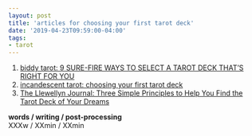 ```yaml
---
layout: post
title: 'articles for choosing your first tarot deck'
date: '2019-04-23T09:59:00-04:00'
tags:
- tarot
--- 
```


1. [biddy tarot: 9 SURE-FIRE WAYS TO SELECT A TAROT DECK THAT’S RIGHT FOR YOU](https://www.biddytarot.com/selecting-a-tarot-deck/)
2. [incandescent tarot: choosing your first tarot deck](https://www.incandescenttarot.com/blog/2017/4/12/choosing-your-first-tarot-deck)
2. [The Llewellyn Journal: Three Simple Principles to Help You Find the Tarot Deck of Your Dreams](https://www.llewellyn.com/journal/article/627)

<!-- hyperlink bank -->


<!-- &#042; = asterisk -->
<!-- &#039; = single quote '-->

**words / writing / post-processing**  
XXXw / XXmin / XXmin